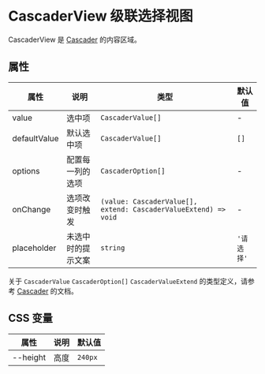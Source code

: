 # CascaderView 级联选择视图

CascaderView 是 [Cascader](./cascader) 的内容区域。

<code src="./demos/demo1.tsx"></code>

## 属性

| 属性         | 说明               | 类型                                                            | 默认值     |
| ------------ | ------------------ | --------------------------------------------------------------- | ---------- |
| value        | 选中项             | `CascaderValue[]`                                               | -          |
| defaultValue | 默认选中项         | `CascaderValue[]`                                               | `[]`       |
| options      | 配置每一列的选项   | `CascaderOption[]`                                              | -          |
| onChange     | 选项改变时触发     | `(value: CascaderValue[], extend: CascaderValueExtend) => void` | -          |
| placeholder  | 未选中时的提示文案 | `string`                                                        | `'请选择'` |

关于 `CascaderValue` `CascaderOption[]` `CascaderValueExtend` 的类型定义，请参考 [Cascader](./cascader#api) 的文档。

## CSS 变量

| 属性     | 说明 | 默认值  |
| -------- | ---- | ------- |
| --height | 高度 | `240px` |
